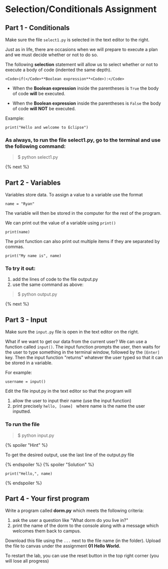 # Selection/Conditionals Assignment

## Part 1 - Conditionals

Make sure the file <code>select1.py</code> is selected in the text editor to the right.

Just as in life, there are occasions when we will prepare to execute a plan and we must decide whether or not to do so.

The following **selection** statement will allow us to select whether or not to execute a body of code (indented the same depth).

    <Code>if(</Code>**Boolean expression**<Code>):</Code> 

* When the **Boolean expression** inside the parentheses is <Code>True</Code> the body of code **will** be executed.

* When the **Boolean expression** inside the parentheses is <Code>False</Code> the body of code **will NOT** be executed.

Example:

    print("Hello and welcome to Eclipse")

### As always, to run the file select1.py, go to the terminal and use the following command: 
> $ python select1.py

{% next %}

## Part 2 - Variables

Variables store data. To assign a value to a variable use the format

    name = "Ryan"

The variable will then be stored in the computer for the rest of the program.

We can print out the value of a variable using <code>print()</code>

    print(name)

The print function can also print out multiple items if they are separated by commas.

    print("My name is", name)

### To try it out:
1. add the lines of code to the file output.py
2. use the same command as above:
> $ python output.py

{% next %}

## Part 3 - Input

Make sure the <code>input.py</code> file is open in the text editor on the right.

What if we want to get our data from the current user? We can use a function called <code>input()</code>. The input function prompts the user, then waits for the user to type something in the terminal window, followed by the <code>[Enter]</code> key. Then the input function "returns" whatever the user typed so that it can be stored in a variable.

For example:

    username = input()

Edit the file input.py in the text editor so that the program will
1. allow the user to input their name (use the input function)
2. print precisely <code>hello, [name] </code> where name is the name the user inputted.

### To run the file
> $ python input.py

{% spoiler "Hint" %}

To get the desired output, use the last line of the output.py file

{% endspoiler %} {% spoiler "Solution" %}

    print("Hello,", name)

{% endspoiler %}

## Part 4 - Your first program

Write a program called **dorm.py** which meets the following criteria:
1. ask the user a question like "What dorm do you live in?"
2. print the name of the dorm to the console along with a message which welcomes them back to campus.

Download this file using the <code>...</code> next to the file name (in the folder).
Upload the file to canvas under the assignment **01 Hello World.**

To restart the lab, you can use the reset button in the top right corner (you will lose all progress)